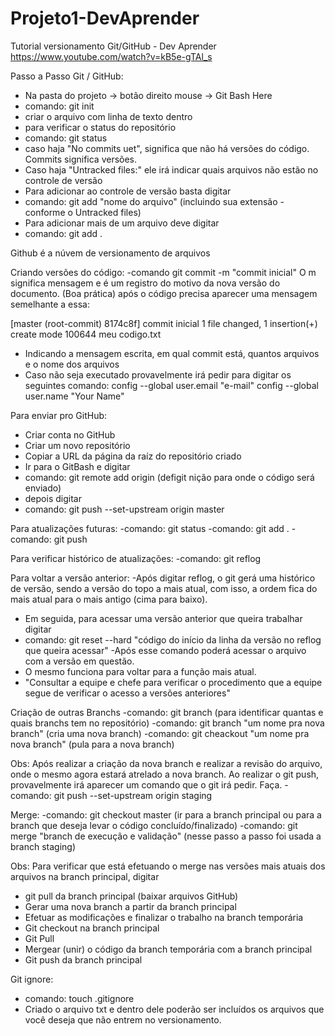 # Projeto1-DevAprender
Tutorial versionamento Git/GitHub - Dev Aprender
https://www.youtube.com/watch?v=kB5e-gTAl_s

Passo a Passo Git / GitHub:

- Na pasta do projeto -> botão direito mouse -> Git Bash Here
- comando: git init
- criar o arquivo com linha de texto dentro
- para verificar o status do repositório
- comando: git status
- caso haja "No commits uet", significa que não há versões do código. Commits significa versões.
- Caso haja "Untracked files:"  ele irá indicar quais arquivos não estão no controle de versão
- Para adicionar ao controle de versão basta digitar
- comando:  git add "nome do arquivo" (incluindo sua extensão - conforme o Untracked files)
- Para adicionar mais de um arquivo deve digitar
- comando: git add .

Github é a núvem de versionamento de arquivos

Criando versões do código:
-comando git commit -m "commit inicial"
O m significa mensagem e é um registro do motivo da nova versão do documento. (Boa prática)
após o código precisa aparecer uma mensagem semelhante a essa:

[master (root-commit) 8174c8f] commit inicial
 1 file changed, 1 insertion(+)
 create mode 100644 meu codigo.txt

- Indicando a mensagem escrita, em qual commit está, quantos arquivos e o nome dos arquivos
- Caso não seja executado provavelmente irá pedir para digitar os seguintes comando:
config --global user.email  "e-mail"
 config --global user.name "Your Name"

Para enviar pro GitHub:
- Criar conta no GitHub
- Criar um novo repositório 
- Copiar a URL da página da raíz do repositório criado
- Ir para o GitBash e digitar 
- comando: git remote add origin (defigit nição para onde o código será enviado)
- depois digitar
- comando: git push --set-upstream origin master 

Para atualizações futuras:
-comando: git status
-comando: git add .
-comando: git push

Para verificar histórico de atualizações:
-comando: git reflog

Para voltar a versão anterior:
-Após digitar reflog, o git gerá uma histórico de versão, sendo a versão do topo a mais atual, com isso, a ordem fica do mais atual para o mais antigo (cima para baixo).
- Em seguida, para acessar uma versão anterior que queira trabalhar digitar
- comando: git reset --hard "código do início da linha da versão no reflog que queira acessar"
-Após esse comando poderá acessar o arquivo com a versão em questão.
- O mesmo funciona para voltar para a função mais atual.
- "Consultar a equipe e chefe para verificar o procedimento que a equipe segue  de verificar o acesso a versões anteriores"

Criação de outras Branchs
-comando: git branch (para identificar quantas e quais branchs tem no repositório)
-comando: git branch "um nome pra nova branch" (cria uma nova branch)
-comando: git cheackout "um nome pra nova branch" (pula para a nova branch)

Obs: Após realizar a criação da nova branch e realizar a revisão do arquivo, onde o mesmo agora estará atrelado a nova branch. Ao realizar o git push, provavelmente irá aparecer um comando que o git irá pedir. Faça.
-comando:  git push --set-upstream origin staging

Merge:
-comando: git checkout master (ir para a branch principal ou para a branch que deseja levar o código concluído/finalizado)
-comando: git merge "branch de execução e validação" (nesse passo a passo foi usada a branch staging)

Obs: Para verificar que está efetuando o merge nas versões mais atuais dos arquivos na branch principal, digitar
- git pull da branch principal (baixar arquivos GitHub)
- Gerar uma nova branch a partir da branch principal
- Efetuar as modificações e finalizar o trabalho na branch temporária
- Git checkout na branch principal
- Git Pull
- Mergear (unir) o código da branch temporária com a branch principal
- Git push da branch principal

Git ignore:
- comando: touch .gitignore
- Criado o arquivo txt e dentro dele poderão ser incluídos os arquivos que você deseja que não entrem no versionamento. 
